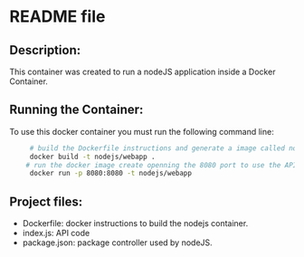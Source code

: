 # README file

## Description:

This container was created to run a nodeJS application inside a Docker Container. 

## Running the Container:

To use this docker container you must run the following command line:

```bash
     # build the Dockerfile instructions and generate a image called nodejs/webapp
     docker build -t nodejs/webapp .
    # run the docker image create openning the 8080 port to use the API
     docker run -p 8080:8080 -t nodejs/webapp
```

## Project files:

* Dockerfile: docker instructions to build the nodejs container.
* index.js: API code
* package.json: package controller used by nodeJS. 

